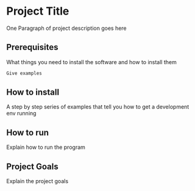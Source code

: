 # Project Title

One Paragraph of project description goes here

## Prerequisites

What things you need to install the software and how to install them

```bash
Give examples
```

## How to install

A step by step series of examples that tell you how to get a development env running

## How to run

Explain how to run the program

## Project Goals

Explain the project goals
